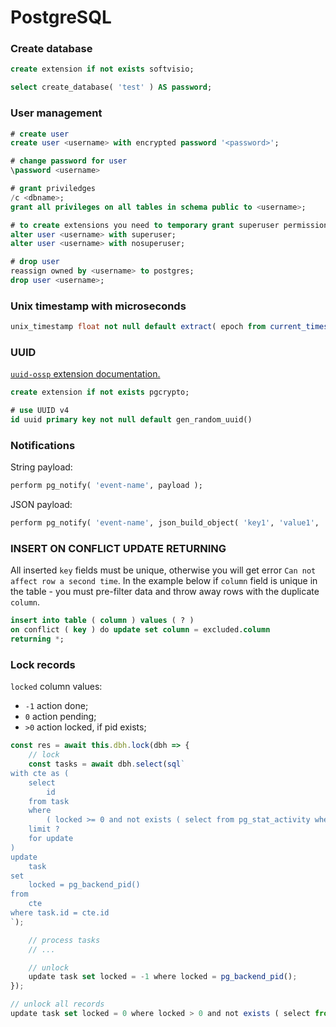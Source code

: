 # PostgreSQL

### Create database

```sql
create extension if not exists softvisio;

select create_database( 'test' ) AS password;
```

### User management

```sql
# create user
create user <username> with encrypted password '<password>';

# change password for user
\password <username>

# grant priviledges
/c <dbname>;
grant all privileges on all tables in schema public to <username>;

# to create extensions you need to temporary grant superuser permissions
alter user <username> with superuser;
alter user <username> with nosuperuser;

# drop user
reassign owned by <username> to postgres;
drop user <username>;
```

### Unix timestamp with microseconds

```sql
unix_timestamp float not null default extract( epoch from current_timestamp ),
```

### UUID

[`uuid-ossp` extension documentation.](https://www.postgresql.org/docs/current/static/uuid-ossp.html)

```sql
create extension if not exists pgcrypto;

# use UUID v4
id uuid primary key not null default gen_random_uuid()
```

### Notifications

String payload:

```sql
perform pg_notify( 'event-name', payload );
```

JSON payload:

```sql
perform pg_notify( 'event-name', json_build_object( 'key1', 'value1', 'key2', 'value2' )::text );
```

### INSERT ON CONFLICT UPDATE RETURNING

All inserted `key` fields must be unique, otherwise you will get error `Can not affect row a second time`. In the example below if `column` field is unique in the table - you must pre-filter data and throw away rows with the duplicate `column`.

```sql
insert into table ( column ) values ( ? )
on conflict ( key ) do update set column = excluded.column
returning *;
```

### Lock records

`locked` column values:

-   `-1` action done;
-   `0` action pending;
-   `>0` action locked, if pid exists;

```javascript
const res = await this.dbh.lock(dbh => {
    // lock
    const tasks = await dbh.select(sql`
with cte as (
    select
		id
	from task
	where
		( locked >= 0 and not exists ( select from pg_stat_activity where pid = task.locked and datname = current_database() ) )
	limit ?
	for update
)
update
	task
set
	locked = pg_backend_pid()
from
	cte
where task.id = cte.id
`);

	// process tasks
	// ...

	// unlock
	update task set locked = -1 where locked = pg_backend_pid();
});
```

```javascript
// unlock all records
update task set locked = 0 where locked > 0 and not exists ( select from pg_stat_activity where pid = task.locked and datname = current_database() );
```
